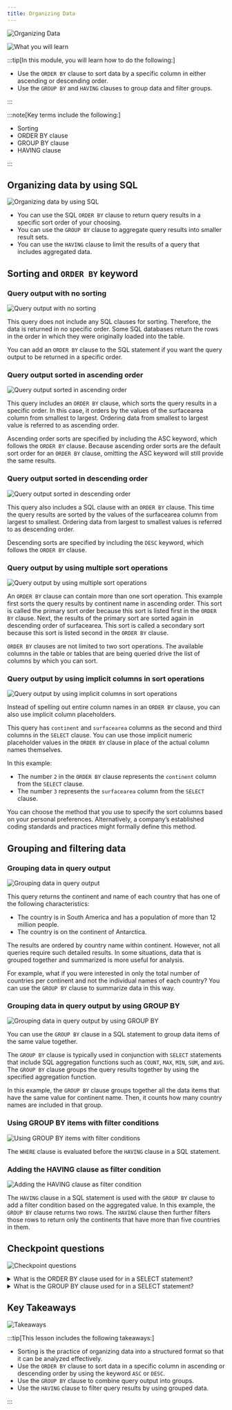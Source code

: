 ```yaml
---
title: Organizing Data
---
```

![Organizing Data](../../../assets/databases/organizing_data/intro.png)

![What you will learn](../../../assets/databases/organizing_data/section_goal.png)

:::tip[In this module, you will learn how to do the following:]

- Use the `ORDER BY` clause to sort data by a specific column in either ascending or descending order.
- Use the `GROUP BY` and `HAVING` clauses to group data and filter groups.

:::

:::note[Key terms include the following:]

- Sorting
- ORDER BY clause
- GROUP BY clause
- HAVING clause

:::

## Organizing data by using SQL

![Organizing data by using SQL](../../../assets/databases/organizing_data/organizing_data_sql.png)

- You can use the SQL `ORDER BY` clause to return query results in a specific sort order of your choosing.
- You can use the `GROUP BY` clause to aggregate query results into smaller result sets.
- You can use the `HAVING` clause to limit the results of a query that includes aggregated data.

## Sorting and `ORDER BY` keyword

### Query output with no sorting

![Query output with no sorting](../../../assets/databases/organizing_data/query_no_sort.png)

This query does not include any SQL clauses for sorting. Therefore, the data is returned in no specific order. Some SQL databases return the rows in the order in which they were originally loaded into the table.

You can add an `ORDER BY` clause to the SQL statement if you want the query output to be returned in a specific order.

### Query output sorted in ascending order

![Query output sorted in ascending order](../../../assets/databases/organizing_data/query_sort_ascending.png)

This query includes an `ORDER BY` clause, which sorts the query results in a specific order. In this case, it orders by the values of the surfacearea column from smallest to largest. Ordering data from smallest to largest value is referred to as ascending order.

Ascending order sorts are specified by including the ASC keyword, which follows the `ORDER BY` clause. Because ascending order sorts are the default sort order for an `ORDER BY` clause, omitting the ASC keyword will still provide the same results.

### Query output sorted in descending order

![Query output sorted in descending order](../../../assets/databases/organizing_data/query_sort_decending.png)

This query also includes a SQL clause with an `ORDER BY` clause. This time the query results are sorted by the values of the surfacearea column from largest to smallest.  Ordering data from largest to smallest values is referred to as descending order.

Descending sorts are specified by including the `DESC` keyword, which follows the `ORDER BY` clause.

### Query output by using multiple sort operations

![Query output by using multiple sort operations](../../../assets/databases/organizing_data/query_multi_sorts.png)

An `ORDER BY` clause can contain more than one sort operation. This example first sorts the query results by continent name in ascending order. This sort is called the primary sort order because this sort is listed first in the `ORDER BY` clause. Next, the results of the primary sort are sorted again in descending order of surfacearea. This sort is called a secondary sort because this sort is listed second in the `ORDER BY` clause.

`ORDER BY` clauses are not limited to two sort operations. The available columns in the table or tables that are being queried drive the list of columns by which you can sort.

### Query output by using implicit columns in sort operations

![Query output by using implicit columns in sort operations](../../../assets/databases/organizing_data/query_column_sorts.png)

Instead of spelling out entire column names in an `ORDER BY` clause, you can also use implicit column placeholders. 

This query has `continent` and `surfacearea` columns as the second and third columns in the `SELECT` clause. You can use those implicit numeric placeholder values in the `ORDER BY` clause in place of the actual column names themselves.

In this example:

- The number `2` in the `ORDER BY` clause represents the `continent` column from the `SELECT` clause.
- The number `3` represents the `surfacearea` column from the `SELECT` clause.

You can choose the method that you use to specify the sort columns based on your personal preferences. Alternatively, a company’s established coding standards and practices might formally define this method.

## Grouping and filtering data

### Grouping data in query output

![Grouping data in query output](../../../assets/databases/organizing_data/grouping_data.png)

This query returns the continent and name of each country that has one of the following characteristics:

- The country is in South America and has a population of more than 12 million people.
- The country is on the continent of Antarctica.

The results are ordered by country name within continent. However, not all queries require such detailed results. In some situations, data that is grouped together and summarized is more useful for analysis.

For example, what if you were interested in only the total number of countries per continent and not the individual names of each country? You can use the `GROUP BY` clause to summarize data in this way.

### Grouping data in query output by using GROUP BY

![Grouping data in query output by using GROUP BY](../../../assets/databases/organizing_data/grouping_data_using_group_by.png)

You can use the `GROUP BY` clause in a SQL statement to group data items of the same value together.

The `GROUP BY` clause is typically used in conjunction with `SELECT` statements that include SQL aggregation functions such as `COUNT`, `MAX`, `MIN`, `SUM`, and `AVG`. The `GROUP BY` clause groups the query results together by using the specified aggregation function.

In this example, the `GROUP BY` clause groups together all the data items that have the same value for continent name. Then, it counts how many country names are included in that group.

### Using GROUP BY items with filter conditions

![Using GROUP BY items with filter conditions](../../../assets/databases/organizing_data/using_group_by_filter_conditions.png)

The `WHERE` clause is evaluated before the `HAVING` clause in a SQL statement.

### Adding the HAVING clause as filter condition

![Adding the HAVING clause as filter condition](../../../assets/databases/organizing_data/having_filter_condition.png)

The `HAVING` clause in a SQL statement is used with the `GROUP BY` clause to add a filter condition based on the aggregated value. In this example, the `GROUP BY` clause returns two rows. The `HAVING` clause then further filters those rows to return only the continents that have more than five countries in them.

## Checkpoint questions

![Checkpoint questions](../../../assets/databases/organizing_data/questions.png)

<details>
<summary>What is the ORDER BY clause used for in a SELECT statement?</summary>
The `ORDER BY` clause is used to sort the rows in a query result set in a certain order.
</details>

<details>
<summary>What is the GROUP BY clause used for in a SELECT statement?</summary>
The `GROUP BY` clause combines rows into groups based on matching values.
</details>

## Key Takeaways

![Takeaways](../../../assets/databases/organizing_data/takeaways.png)

:::tip[This lesson includes the following takeaways:]

- Sorting is the practice of organizing data into a structured format so that it can be analyzed effectively.
- Use the `ORDER BY` clause to sort data in a specific column in ascending or descending order by using the keyword `ASC` or `DESC`.
- Use the `GROUP BY` clause to combine query output into groups.
- Use the `HAVING` clause to filter query results by using grouped data.

:::
